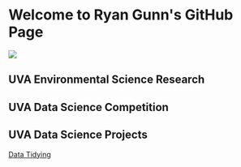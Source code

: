 <html>
<head>
<h1>Welcome to Ryan Gunn's GitHub Page</h1>
</head>

<a href="http://linkedin.com/in/ryangunn64"><img src="https://img.shields.io/badge/LinkedIn-0077B5?style=for-the-badge&logo=linkedin&logoColor=white"></a>

<body>
<h2>UVA Environmental Science Research</h2>
<h2>UVA Data Science Competition</h2>
<h2>UVA Data Science Projects</h2>
<p><a href="https://github.com/ryangunn01/assignment2">Data Tidying</a></p>
</body>
</html>
<!--
**ryangunn01/ryangunn01** is a ✨ _special_ ✨ repository because its `README.md` (this file) appears on your GitHub profile.

Here are some ideas to get you started:

- 🔭 I’m currently working on ...
- 🌱 I’m currently learning ...
- 👯 I’m looking to collaborate on ...
- 🤔 I’m looking for help with ...
- 💬 Ask me about ...
- 📫 How to reach me: ...
- 😄 Pronouns: ...
- ⚡ Fun fact: ...
-->
